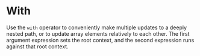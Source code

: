 # With

Use the `with` operator to conveniently make multiple updates to a deeply nested path, or to update array elements relatively to each other. The first argument expression sets the root context, and the second expression runs against that root context.

